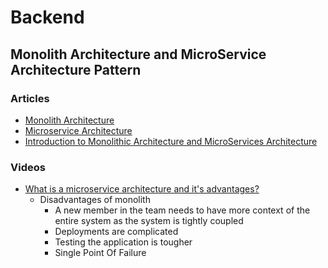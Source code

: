 # Backend

## Monolith Architecture and MicroService Architecture Pattern

### Articles 

- [Monolith Architecture](https://microservices.io/patterns/monolithic.html)
- [Microservice Architecture](https://microservices.io/patterns/microservices.html)
- [Introduction to Monolithic Architecture and MicroServices Architecture](https://medium.com/koderlabs/introduction-to-monolithic-architecture-and-microservices-architecture-b211a5955c63)

### Videos

- [What is a microservice architecture and it's advantages?](https://www.youtube.com/watch?v=qYhRvH9tJKw)
    - Disadvantages of monolith
        - A new member in the team needs to have more context of the entire system as the system is tightly coupled
        - Deployments are complicated
        - Testing the application is tougher
        - Single Point Of Failure
        